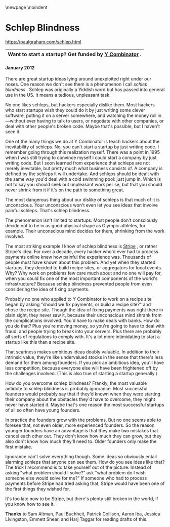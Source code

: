 \newpage
\noindent

Schlep Blindness
================


  

<https://paulgraham.com/schlep.html>
  




| **Want to start a startup?**   Get funded by  [Y Combinator](http://ycombinator.com/apply.html)   . |
| --- |


#### January 2012


  

  

 There are great startup ideas lying around unexploited right under
our noses. One reason we don't see them is a phenomenon I call
 *schlep blindness* 
 . Schlep was originally a Yiddish word but has
passed into general use in the US. It means a tedious, unpleasant
task.
   

  

 No one likes schleps, but hackers especially dislike them. 
Most hackers who start startups wish they could do it by just writing
some clever software, putting it on a server somewhere, and watching
the money roll in—without ever having to talk to users, or negotiate
with other companies, or deal with other people's broken code.
Maybe that's possible, but I haven't seen it.
   

  

 One of the many things we do at Y Combinator is teach hackers about
the inevitability of schleps. No, you can't start a startup by
just writing code. I remember going through this realization myself.
There was a point in 1995 when I was still trying to convince myself
I could start a company by just writing code. But I soon learned
from experience that schleps are not merely inevitable, but pretty
much what business consists of. A company is defined by the schleps
it will undertake. And schleps should be dealt with the same way
you'd deal with a cold swimming pool: just jump in. Which is not
to say you should seek out unpleasant work per se, but that you
should never shrink from it if it's on the path to something great.
   

  

 The most dangerous thing about our dislike of schleps is that much
of it is unconscious. Your unconscious won't even let you see ideas
that involve painful schleps. That's schlep blindness.
   

  

 The phenomenon isn't limited to startups. Most people don't
consciously decide not to be in as good physical shape as Olympic
athletes, for example. Their unconscious mind decides for them,
shrinking from the work involved.
   

  

 The most striking example I know of schlep blindness is
 [Stripe](http://stripe.com) 
 , or
rather Stripe's idea. For over a decade, every hacker who'd ever
had to process payments online knew how painful the experience was.
Thousands of people must have known about this problem. And yet
when they started startups, they decided to build recipe sites, or
aggregators for local events. Why? Why work on problems few care
much about and no one will pay for, when you could fix one of the
most important components of the world's infrastructure? Because
schlep blindness prevented people from even considering the idea
of fixing payments.
   

  

 Probably no one who applied to Y Combinator to work on a recipe
site began by asking "should we fix payments, or build a recipe
site?" and chose the recipe site. Though the idea of fixing payments
was right there in plain sight, they never saw it, because their
unconscious mind shrank from the complications involved. You'd
have to make deals with banks. How do you do that? Plus you're
moving money, so you're going to have to deal with fraud, and people
trying to break into your servers. Plus there are probably all
sorts of regulations to comply with. It's a lot more intimidating
to start a startup like this than a recipe site.
   

  

 That scariness makes ambitious ideas doubly valuable. In addition
to their intrinsic value, they're like undervalued stocks in the
sense that there's less demand for them among founders. If you
pick an ambitious idea, you'll have less competition, because
everyone else will have been frightened off by the challenges
involved. (This is also true of starting a startup generally.)
   

  

 How do you overcome schlep blindness? Frankly, the most valuable
antidote to schlep blindness is probably ignorance. Most successful
founders would probably say that if they'd known when they were
starting their company about the obstacles they'd have to overcome,
they might never have started it. Maybe that's one reason the most
successful startups of all so often have young founders.
   

  

 In practice the founders grow with the problems. But no one seems
able to foresee that, not even older, more experienced founders.
So the reason younger founders have an advantage is that they make
two mistakes that cancel each other out. They don't know how much
they can grow, but they also don't know how much they'll need to.
Older founders only make the first mistake.
   

  

 Ignorance can't solve everything though. Some ideas so obviously
entail alarming schleps that anyone can see them. How do you see
ideas like that? The trick I recommend is to take yourself out of
the picture. Instead of asking "what problem should I solve?" ask
"what problem do I wish someone else would solve for me?" If someone
who had to process payments before Stripe had tried asking that,
Stripe would have been one of the first things they wished for.
   

  

 It's too late now to be Stripe, but there's plenty still broken in
the world, if you know how to see it.
   

  

  

  

  

  

**Thanks** 
 to Sam Altman, Paul Buchheit, Patrick Collison,
Aaron Iba, Jessica Livingston, Emmett Shear, and Harj Taggar
for reading drafts of this.
   

  






